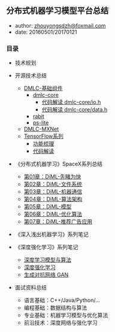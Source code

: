 ## 分布式机器学习模型平台总结

+ author: zhouyongsdzh@foxmail.com
+ date: 20160501/20170121

### 目录

+ 技术规划 
+ 开源技术总结
    + [DMLC-基础组件]()
        + [dmlc-core]()
            + [代码解读 dmlc-core/io.h]()
            + [代码解读 dmlc-core/data.h]()
        + [rabit]()
        + [ps-lite]()
    + [DMLC-MXNet]()
    + [TensorFlow系列]()
        + [功能梳理]() 
        + [代码解读]()
    
+ 《分布式机器学习》SpaceX系列总结
    + [第01章：DiML-先睹为快]()   
    + [第02章：DiML-文件系统]()
    + [第03章：DiML-机器通信]()
    + [第04章：DiML-算法架构]()
    + [第05章：DiML-模型]()
    + [第06章：DiML-优化算法]()
    + [第07章：DiML-推荐广告应用]()

+ 《深入浅出机器学习》系列笔记
+ 《深度强化学习》系列笔记
    + [深度学习模型与算法]()
    + [深度强化学习]()
    + [生成对抗网络 GAN]()

+ 面试资料总结
    + 语言基础：C++/Java/Python/...
    + 编程基础：数据结构与算法
    + 专业基础：机器学习模型与优化算法
    + 前沿技术：深度网络与强化学习
